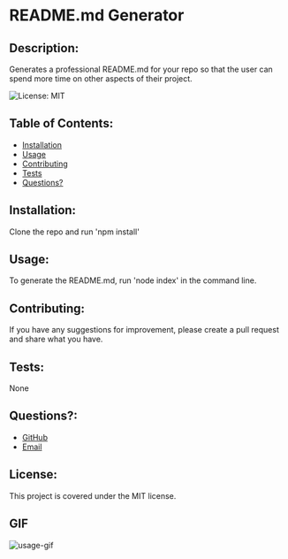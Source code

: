   # README.md Generator
  

  
  ## Description: 

  Generates a professional README.md for your repo so that the user can spend more time on other aspects of their project.
  

  ![License: MIT](https://img.shields.io/badge/License-MIT-yellow.svg) 

  ## Table of Contents:
  * [Installation](#installation)
  * [Usage](#usage)
  * [Contributing](#contributing)
  * [Tests](#tests)
  * [Questions?](#questions)
  
  ## Installation: 
 
  Clone the repo and run 'npm install'
  

  
  ## Usage: 

  To generate the README.md, run 'node index' in the command line.
  

  
  ## Contributing: 

  If you have any suggestions for improvement, please create a pull request and share what you have.
  

  
  ## Tests: 

  None
  

  
  ## Questions?:
  * <a href="https://github.com/gwarzecha" target="_blank">GitHub</a>
  * <a href="mailto: gmwarzecha@tutanota.com" target="_blank">Email</a>
  
  ## License: 

  This project is covered under the MIT license.

  ## GIF

  ![usage-gif](readme-generator.gif)